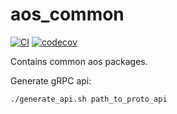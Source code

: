 # aos_common

[![CI](https://github.com/aoscloud/aos_common/workflows/CI/badge.svg)](https://github.com/aoscloud/aos_common/actions?query=workflow%3ACI)
[![codecov](https://codecov.io/gh/aoscloud/aos_common/branch/main/graph/badge.svg?token=jPQe52kjQZ)](https://codecov.io/gh/aoscloud/aos_common)

Contains common aos packages.

Generate gRPC api:

```bash
./generate_api.sh path_to_proto_api
```